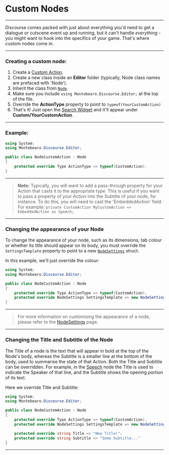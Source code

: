 # Custom Nodes
---

Discourse comes packed with just about everything you'd need to get a dialogue or cutscene event up and running, but it can't handle _everything_ - you might want to hook into the specifics of your game. That's where custom nodes come in.

---

### Creating a custom node:


1. Create a [Custom Action](custom-action).
1. Create a new class inside an **Editor** folder (typically, Node class names are prefaced with 'Node').
1. Inherit the class from [`Node`](node.md).
1. Make sure you include `using Montebearo.Discourse.Editor;` at the top of the file.
1. Override the **ActionType** property to point to `typeof(YourCustomAction)`
1. That's it! Just open the [Search Widget](search-widget.md) and it'll appear under  **Custom/YourCustomAction**.

---

### Example:

```c#
using System;
using Montebearo.Discourse.Editor;

public class NodeCustomAction : Node
{
    protected override Type ActionType => typeof(CustomAction).
}
```
---

> **Note:** Typically, you will want to add a pass-through property for your Action that casts it to the appropriate type. This is useful if you want to pass a property of your Action into the Subtitle of your node, for instance. To do this, you will need to cast the 'EmbeddedAction' field.
For example: `private CustomAction MyCustomAction => EmbeddedAction as Speech;`

---

### Changing the appearance of your Node

To change the appearance of your node, such as its dimensions, tab colour or whether its title should appear on its body, you must override the `SettingsTemplate` property to point to a new [`NodeSettings`](node-settings.md) struct.

In this example, we'll just override the colour:

```c#
using System;
using Montebearo.Discourse.Editor;

public class NodeCustomAction : Node
{
    protected override Type ActionType => typeof(CustomAction).
    protected override NodeSettings SettingsTemplate => new NodeSettings(new Colour(0.35f, 0.65f, 0.75f));
}
```
---
> For more information on customising the appearance of a node, please refer to the [NodeSettings](node-settings.md) page.

---

### Changing the Title and Subtitle of the Node

 The Title of a node is the text that will appear in bold at the top of the Node's body, whereas the Subtitle is a smaller line at the bottom of the body, used to summarise the state of that Action. Both the Title and Subtitle can be overridden. For example, in the [Speech](speech.md) node the Title is used to indicate the Speaker of that line, and the Subtitle shows the opening portion of its text.

 Here we override Title and Subtitle:

 ```c#
 using System;
 using Montebearo.Discourse.Editor;

 public class NodeCustomAction : Node
 {
     protected override Type ActionType => typeof(CustomAction).
     protected override NodeSettings SettingsTemplate => new NodeSettings(new Colour(0.35f, 0.65f, 0.75f));

     protected override string Title => "New Title!";
     protected override string Subtitle => "Some Subtitle..."
 }
 ```

 ---
